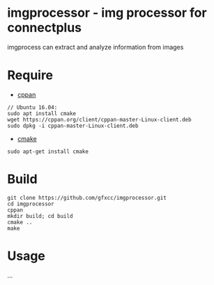 # imgprocessor - img processor for connectplus

imgprocess can extract and analyze information from images

# Require
* [cppan](https://cppan.org)

```
// Ubuntu 16.04:
sudo apt install cmake
wget https://cppan.org/client/cppan-master-Linux-client.deb
sudo dpkg -i cppan-master-Linux-client.deb
```

* [cmake](https://cmake.org)

```
sudo apt-get install cmake
```

# Build

```
git clone https://github.com/gfxcc/imgprocessor.git
cd imgprocessor
cppan
mkdir build; cd build
cmake ..
make
```

# Usage
...



